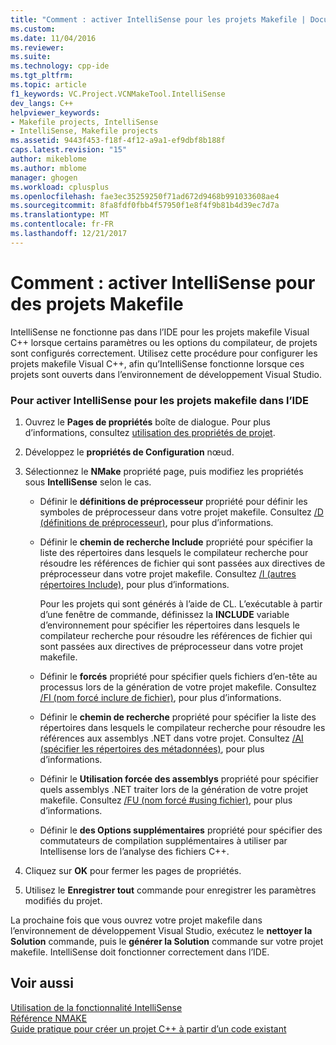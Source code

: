 ```yaml
---
title: "Comment : activer IntelliSense pour les projets Makefile | Documents Microsoft"
ms.custom: 
ms.date: 11/04/2016
ms.reviewer: 
ms.suite: 
ms.technology: cpp-ide
ms.tgt_pltfrm: 
ms.topic: article
f1_keywords: VC.Project.VCNMakeTool.IntelliSense
dev_langs: C++
helpviewer_keywords:
- Makefile projects, IntelliSense
- IntelliSense, Makefile projects
ms.assetid: 9443f453-f18f-4f12-a9a1-ef9dbf8b188f
caps.latest.revision: "15"
author: mikeblome
ms.author: mblome
manager: ghogen
ms.workload: cplusplus
ms.openlocfilehash: fae3ec35259250f71ad672d9468b991033608ae4
ms.sourcegitcommit: 8fa8fdf0fbb4f57950f1e8f4f9b81b4d39ec7d7a
ms.translationtype: MT
ms.contentlocale: fr-FR
ms.lasthandoff: 12/21/2017
---
```

# <a name="how-to-enable-intellisense-for-makefile-projects"></a>Comment : activer IntelliSense pour des projets Makefile
IntelliSense ne fonctionne pas dans l’IDE pour les projets makefile Visual C++ lorsque certains paramètres ou les options du compilateur, de projets sont configurés correctement. Utilisez cette procédure pour configurer les projets makefile Visual C++, afin qu’IntelliSense fonctionne lorsque ces projets sont ouverts dans l’environnement de développement Visual Studio.  
  
### <a name="to-enable-intellisense-for-makefile-projects-in-the-ide"></a>Pour activer IntelliSense pour les projets makefile dans l’IDE  
  
1.  Ouvrez le **Pages de propriétés** boîte de dialogue. Pour plus d’informations, consultez [utilisation des propriétés de projet](../ide/working-with-project-properties.md).  
  
2.  Développez le **propriétés de Configuration** nœud.  
  
3.  Sélectionnez le **NMake** propriété page, puis modifiez les propriétés sous **IntelliSense** selon le cas.  
  
    -   Définir le **définitions de préprocesseur** propriété pour définir les symboles de préprocesseur dans votre projet makefile. Consultez [/D (définitions de préprocesseur)](../build/reference/d-preprocessor-definitions.md), pour plus d’informations.  
  
    -   Définir le **chemin de recherche Include** propriété pour spécifier la liste des répertoires dans lesquels le compilateur recherche pour résoudre les références de fichier qui sont passées aux directives de préprocesseur dans votre projet makefile. Consultez [/I (autres répertoires Include)](../build/reference/i-additional-include-directories.md), pour plus d’informations.  
  
         Pour les projets qui sont générés à l’aide de CL. L’exécutable à partir d’une fenêtre de commande, définissez la **INCLUDE** variable d’environnement pour spécifier les répertoires dans lesquels le compilateur recherche pour résoudre les références de fichier qui sont passées aux directives de préprocesseur dans votre projet makefile.  
  
    -   Définir le **forcés** propriété pour spécifier quels fichiers d’en-tête au processus lors de la génération de votre projet makefile. Consultez [/FI (nom forcé inclure de fichier)](../build/reference/fi-name-forced-include-file.md), pour plus d’informations.  
  
    -   Définir le **chemin de recherche** propriété pour spécifier la liste des répertoires dans lesquels le compilateur recherche pour résoudre les références aux assemblys .NET dans votre projet. Consultez [/AI (spécifier les répertoires des métadonnées)](../build/reference/ai-specify-metadata-directories.md), pour plus d’informations.  
  
    -   Définir le **Utilisation forcée des assemblys** propriété pour spécifier quels assemblys .NET traiter lors de la génération de votre projet makefile. Consultez [/FU (nom forcé #using fichier)](../build/reference/fu-name-forced-hash-using-file.md), pour plus d’informations.  
  
    -   Définir le **des Options supplémentaires** propriété pour spécifier des commutateurs de compilation supplémentaires à utiliser par Intellisense lors de l’analyse des fichiers C++.  
  
4.  Cliquez sur **OK** pour fermer les pages de propriétés.  
  
5.  Utilisez le **Enregistrer tout** commande pour enregistrer les paramètres modifiés du projet.  
  
 La prochaine fois que vous ouvrez votre projet makefile dans l’environnement de développement Visual Studio, exécutez le **nettoyer la Solution** commande, puis le **générer la Solution** commande sur votre projet makefile. IntelliSense doit fonctionner correctement dans l’IDE.  
  
## <a name="see-also"></a>Voir aussi  
 [Utilisation de la fonctionnalité IntelliSense](/visualstudio/ide/using-intellisense)   
 [Référence NMAKE](../build/nmake-reference.md)   
 [Guide pratique pour créer un projet C++ à partir d’un code existant](../ide/how-to-create-a-cpp-project-from-existing-code.md)